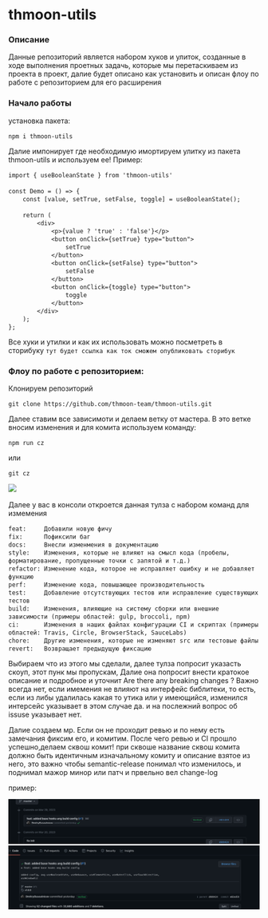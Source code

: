 # thmoon-utils


### Описание
Данные репозиторий является набором хуков и улиток, созданные в ходе выполнения проетных задачь, которые мы перетаскиваем из проекта в проект, далие будет описано как установить и описан флоу по работе с репозиторием для его расширения

### Начало работы 
установка пакета:
```
npm i thmoon-utils
```
Далие импонирует где необходимую имортируем улитку из пакета thmoon-utils и используем ее!
Пример:

```
import { useBooleanState } from 'thmoon-utils'

const Demo = () => {
    const [value, setTrue, setFalse, toggle] = useBooleanState();

    return (
        <div>
            <p>{value ? 'true' : 'false'}</p>
            <button onClick={setTrue} type="button">
                setTrue
            </button>
            <button onClick={setFalse} type="button">
                setFalse
            </button>
            <button onClick={toggle} type="button">
                toggle
            </button>
        </div>
    );
};
```
Все хуки и утилки и как их использовать можно посметреть в сторибуку
`
    тут будет ссылка как ток сможем опубликовать сторибук
`

### Флоу по работе с репозиторием:

Клонируем репозиторий
```
git clone https://github.com/thmoon-team/thmoon-utils.git
```

Далее ставим все зависимоти и делаем ветку от мастера.
В это ветке вносим изменения и для комита используем команду:
```
npm run cz
```

или
```
git cz
```

<kbd>
    <img 
    src="https://raw.githubusercontent.com/commitizen/cz-cli/master/meta/screenshots/add-commit.png" 
    />
</kbd>

Далее у вас в консоли откроется данная тулза с набором команд для измемения

```
feat:     Добавили новую фичу
fix:      Пофиксили баг
docs:     Внесли изменмения в документацию
style:    Изменения, которые не влияют на смысл кода (пробелы, форматирование, пропущенные точки с запятой и т.д.)
refactor: Изменение кода, которое не исправляет ошибку и не добавляет функцию
perf:     Изменение кода, повышающее производительность
test:     Добавление отсутствующих тестов или исправление существующих тестов
build:    Изменения, влияющие на систему сборки или внешние зависимости (примеры областей: gulp, broccoli, npm)
ci:       Изменения в наших файлах конфигурации CI и скриптах (примеры областей: Travis, Circle, BrowserStack, SauceLabs)
chore:    Другие изменения, которые не изменяют src или тестовые файлы
revert:   Возвращает предыдущую фиксацию
```


Выбираем что из этого мы сделали, далее тулза попросит указасть скоуп, этот пунк мы пропускам,
Далие она попросит внести кратокое описание и подробное и уточнит Are there any breaking changes ? Важно всегда нет, если имемения не влияют на интерфейс библитеки, то есть, если из либы удалилась какая то утика или у имеющийся, изменился интерсейс указывает в этом случае да.
и на послежний вопрос об issuse указывает нет.

Далие создаем мр. Если  он не проходит ревью и по нему есть замечания фиксим его, и комитим. После чего ревью и CI прошло успешно,делаем сквош комит!
при сквоше название сквош комита должно быть идентичным изначальному комиту и описание взятое из него, это важно чтобы semantic-release понимал что изменилось, и поднимал мажор минор или патч и првельно вел change-log

пример:

![media](/media/commit-exemple.png)
![media](/media/commit-exemple-big.png)